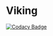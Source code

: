 # Viking

[![Codacy Badge](https://api.codacy.com/project/badge/Grade/70f38ae0149147d7998efd9fc17c65a3)](https://www.codacy.com/app/TangoAgency/Viking?utm_source=github.com&utm_medium=referral&utm_content=TangoAgency/Viking&utm_campaign=badger)